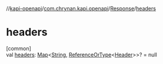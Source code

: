 //[kapi-openapi](../../../index.md)/[com.chrynan.kapi.openapi](../index.md)/[Response](index.md)/[headers](headers.md)

# headers

[common]\
val [headers](headers.md): [Map](https://kotlinlang.org/api/latest/jvm/stdlib/kotlin.collections/-map/index.html)&lt;[String](https://kotlinlang.org/api/latest/jvm/stdlib/kotlin/-string/index.html), [ReferenceOrType](../-reference-or-type/index.md)&lt;[Header](../-header/index.md)&gt;&gt;? = null
